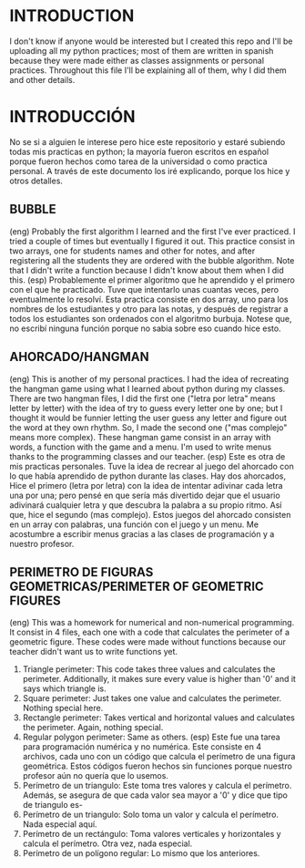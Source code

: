 # INTRODUCTION
I don't know if anyone would be interested but I created this repo and I'll be uploading all my python practices; most of them are written in spanish because they were made either as classes assignments or personal practices. Throughout this file I'll be explaining all of them, why I did them and other details.
# INTRODUCCIÓN
No se si a alguien le interese pero hice este repositorio y estaré subiendo todas mis practicas en python; la mayoría fueron escritos en español porque fueron hechos como tarea de la universidad o como practica personal. A través de este documento los iré explicando, porque los hice y otros detalles.
## BUBBLE
(eng) Probably the first algorithm I learned and the first I've ever practiced. I tried a couple of times but eventually I figured it out. This practice consist in two arrays, one for students names and other for notes, and after registering all the students they are ordered with the bubble algorithm. Note that I didn't write a function because I didn't know about them when I did this.
(esp) Probablemente el primer algoritmo que he aprendido y el primero con el que he practicado. Tuve que intentarlo unas cuantas veces, pero eventualmente lo resolví. Esta practica consiste en dos array, uno para los nombres de los estudiantes y otro para las notas, y después de registrar a todos los estudiantes son ordenados con el algoritmo burbuja. Notese que, no escribí ninguna función porque no sabia sobre eso cuando hice esto.
## AHORCADO/HANGMAN
(eng) This is another of my personal practices. I had the idea of recreating the hangman game using what I learned about python during my classes. There are two hangman files, I did the first one ("letra por letra" means letter by letter) with the idea of try to guess every letter one by one; but I thought it would be funnier letting the user guess any letter and figure out the word at they own rhythm. So, I made the second one ("mas complejo" means more complex). These hangman game consist in an array with words, a function with the game and a menu. I'm used to write menus thanks to the programming classes and our teacher. 
(esp) Este es otra de mis practicas personales. Tuve la idea de recrear al juego del ahorcado con lo que había aprendido de python durante las clases. Hay dos ahorcados, Hice el primero (letra por letra) con la idea de intentar adivinar cada letra una por una; pero pensé en que sería más divertido dejar que el usuario adivinará cualquier letra y que descubra la palabra a su propio ritmo. Así que, hice el segundo (mas complejo). Estos juegos del ahorcado consisten en un array con palabras, una función con el juego y un menu. Me acostumbre a escribir menus gracias a las clases de programación y a nuestro profesor.
## PERIMETRO DE FIGURAS GEOMETRICAS/PERIMETER OF GEOMETRIC FIGURES
(eng) This was a homework for numerical and non-numerical programming. It consist in 4 files, each one with a code that calculates the perimeter of a geometric figure. These codes were made without functions because our teacher didn't want us to write functions yet.
1.   Triangle perimeter: This code takes three values and calculates the perimeter. Additionally, it makes sure every value is higher than '0' and it says which triangle is.
2. Square perimeter: Just takes one value and calculates the perimeter. Nothing special here.
3. Rectangle perimeter: Takes vertical and horizontal values and calculates the perimeter. Again, nothing special.
4. Regular polygon perimeter: Same as others.
(esp) Este fue una tarea para programación numérica y no numérica. Este consiste en 4 archivos, cada uno con un código que calcula el perímetro de una figura geométrica. Estos códigos fueron hechos sin funciones porque nuestro profesor aún no quería que lo usemos.
1. Perímetro de un triangulo: Este toma tres valores y calcula el perímetro. Además, se asegura de que cada valor sea mayor a '0' y dice que tipo de triangulo es-
2. Perímetro de un triangulo: Solo toma un valor y calcula el perímetro. Nada especial aquí.
3. Perímetro de un rectángulo: Toma valores verticales y horizontales y calcula el perímetro. Otra vez, nada especial.
4. Perímetro de un polígono regular: Lo mismo que los anteriores.